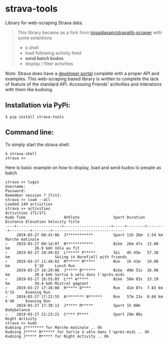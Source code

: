 strava-tools
============

Library for web-scraping Strava data.

> This library became as a fork from [loisaidasam/stravalib-scraper](https://github.com/loisaidasam/stravalib-scraper) with some extentions
> - a shell
> - load following activity feed
> - **send batch kudos**
> - display / filter activities

Note: Strava does have a [developer portal](https://developers.strava.com/) complete with a proper API and examples. This web-scraping based library is written to complete the lack of feature of the standard API. Accessing Friends' acitivities and interations with them like kudoing.


Installation via PyPi:
-------------

```
$ pip install strava-tools
```

Command line:
-----------------------

To simply start the strava shell:

```
$ strava-shell
strava >>
```
Here is basic example on how to display, load and send kudos to people as batch

```
strava >> login
Username:
Password:
Remember session ? [Y/n]:
strava >> load --all
Loaded 149 activities
strava >> activities
Activities 171/171
Kudo Time                 Athlete               Sport Duration Distance Elevation Velocity Title
----+--------------------+---------------------+-----+--------+--------+---------+--------+--------------------------------
     2019-03-27 08:42:06  J************         Sport 11h 26m  2.54 km                     Marche matinale
✓    2019-03-27 09:14:07  N************         Bike  26m 47s  12.00 km           26.9 kmh Vélo au fit
✓    2019-03-27 10:49:02  L****** P*****        Ski   4h 45m   57.38 km                    Skiing in Norefjell with friends
✓    2019-03-27 11:48:03  M****** M*****        Run   1h 41m   19.00 km           5'18     Lunch Run
     2019-03-27 16:29:06  J***** B******        Bike  49m 51s  16.98 km           20.4 kmh Sortie à vélo dans l'après-midi
✓    2019-03-27 16:55:05  L*** A*****           Bike  58m 03s  33.29 km           34.4 kmh Mistral gagnant
✓    2019-03-27 17:16:00  R***** D****          Run   41m 07s  7.83 km            5'15     Evening Run
✓    2019-03-27 17:22:55  A******** N******     Run   57m 23s  8.60 km            6'40     Evening Run
     2019-03-27 17:30:12  J***** M*****         Sport 1h 00m                               Bodybalance
✓    2019-03-27 21:23:21  C**** P****           Sport 29m 00s                              Night Activity
strava >> kudo
Kudoing J******** for Marche matinale .. Ok
Kudoing J***** B****** for Sortie à vélo dans l'après-midi .. Ok
Kudoing J***** M***** for Night Activity .. Ok
```
